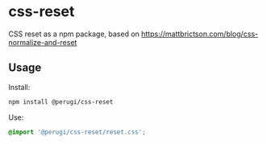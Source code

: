 # css-reset

CSS reset as a npm package, based on https://mattbrictson.com/blog/css-normalize-and-reset 

## Usage

Install:

```bash
npm install @perugi/css-reset
```

Use:

```css
@import '@perugi/css-reset/reset.css';
```
